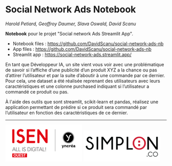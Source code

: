 # Social Network Ads Notebook

*Harold Petiard, Geoffroy Daumer, Slava Oswald, David Scanu*

**Notebook** pour le projet "Social network Ads Streamlit App".

* Notebook files : https://github.com/DavidScanu/social-network-ads-nb
* App files : https://github.com/DavidScanu/social-network-ads-nb
* Streamlit app : https://social-network-ads.streamlit.app/

En tant que Développeur IA, un site vient vous voir avec une problématique de savoir si l’affiche d’une publicité d’un produit XYZ a la chance ou pas d’attirer l’utilisateur et par la suite d’aboutir à une commande par ce dernier. Pour cela, une dataset a été réalisée reprenant des utilisateurs avec leurs caractéristiques et une colonne purchased indiquant si l’utilisateur a commandé ce produit ou pas.

À l'aide des outils que sont streamlit, scikit-learn et pandas, réalisez une application permettant de prédire si ce produit sera commandé par l’utilisateur en fonction des caractéristiques de ce dernier.

---

<picture>
  <img alt="Logo ISEN" src="./img/logo-isen-small.png">
</picture>

<picture>
  <img alt="Logo SIMPLON" src="./img/logo-simplon-small.png">
</picture>